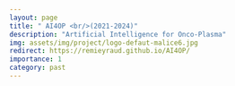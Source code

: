```yaml
---
layout: page
title: " AI4OP <br/>(2021-2024)"
description: "Artificial Intelligence for Onco-Plasma"
img: assets/img/project/logo-defaut-malice6.jpg
redirect: https://remieyraud.github.io/AI4OP/
importance: 1
category: past
---
```


